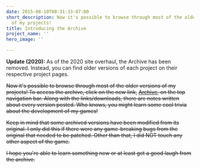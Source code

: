 ```yaml
---
date: 2015-08-10T08:31:33-07:00
short_description: Now it's possible to browse through most of the older versions
  of my projects!
title: Introducing the Archive
project_name: ''
hero_image: ''

---
```

**Update (2020):** As of the 2020 site overhaul, the Archive has been removed. Instead, you can find older versions of each project on their respective project pages.

~~Now it's possible to browse through most of the older versions of my projects! To access the archive, click on the new link,~~ [~~Archive~~](https://gamesbytim.com/p/archive.html)~~, on the top navigation bar. Along with the links/downloads, there are notes written about every version posted. Who knows, you might learn some cool trivia about the development of my games!~~

~~Keep in mind that some archived versions have been modified from its original. I only did this if there were any game-breaking bugs from the original that needed to be patched. Other than that, I did NOT touch any other aspect of the game.~~

~~I hope you're able to learn something new or at least get a good laugh from the archive.~~
